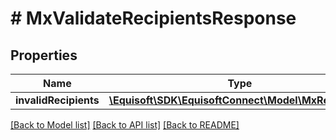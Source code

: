 # # MxValidateRecipientsResponse

## Properties

Name | Type | Description | Notes
------------ | ------------- | ------------- | -------------
**invalidRecipients** | [**\Equisoft\SDK\EquisoftConnect\Model\MxRecipient[]**](MxRecipient.md) |  |

[[Back to Model list]](../../README.md#models) [[Back to API list]](../../README.md#endpoints) [[Back to README]](../../README.md)
